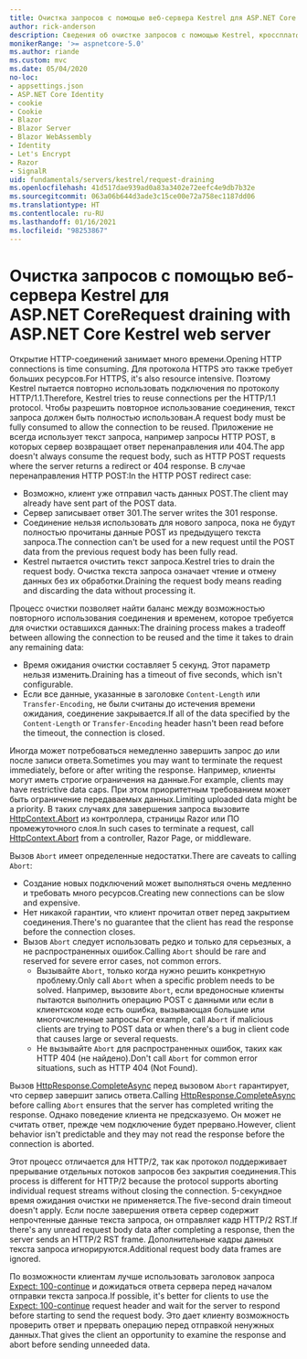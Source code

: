 ```yaml
---
title: Очистка запросов с помощью веб-сервера Kestrel для ASP.NET Core
author: rick-anderson
description: Сведения об очистке запросов с помощью Kestrel, кроссплатформенного веб-сервера для ASP.NET Core.
monikerRange: '>= aspnetcore-5.0'
ms.author: riande
ms.custom: mvc
ms.date: 05/04/2020
no-loc:
- appsettings.json
- ASP.NET Core Identity
- cookie
- Cookie
- Blazor
- Blazor Server
- Blazor WebAssembly
- Identity
- Let's Encrypt
- Razor
- SignalR
uid: fundamentals/servers/kestrel/request-draining
ms.openlocfilehash: 41d517dae939ad0a83a3402e72eefc4e9db7b32e
ms.sourcegitcommit: 063a06b644d3ade3c15ce00e72a758ec1187dd06
ms.translationtype: HT
ms.contentlocale: ru-RU
ms.lasthandoff: 01/16/2021
ms.locfileid: "98253867"
---
```

# <a name="request-draining-with-aspnet-core-kestrel-web-server"></a><span data-ttu-id="34329-103">Очистка запросов с помощью веб-сервера Kestrel для ASP.NET Core</span><span class="sxs-lookup"><span data-stu-id="34329-103">Request draining with ASP.NET Core Kestrel web server</span></span>

<span data-ttu-id="34329-104">Открытие HTTP-соединений занимает много времени.</span><span class="sxs-lookup"><span data-stu-id="34329-104">Opening HTTP connections is time consuming.</span></span> <span data-ttu-id="34329-105">Для протокола HTTPS это также требует больших ресурсов.</span><span class="sxs-lookup"><span data-stu-id="34329-105">For HTTPS, it's also resource intensive.</span></span> <span data-ttu-id="34329-106">Поэтому Kestrel пытается повторно использовать подключения по протоколу HTTP/1.1.</span><span class="sxs-lookup"><span data-stu-id="34329-106">Therefore, Kestrel tries to reuse connections per the HTTP/1.1 protocol.</span></span> <span data-ttu-id="34329-107">Чтобы разрешить повторное использование соединения, текст запроса должен быть полностью использован.</span><span class="sxs-lookup"><span data-stu-id="34329-107">A request body must be fully consumed to allow the connection to be reused.</span></span> <span data-ttu-id="34329-108">Приложение не всегда использует текст запроса, например запросы HTTP POST, в которых сервер возвращает ответ перенаправления или 404.</span><span class="sxs-lookup"><span data-stu-id="34329-108">The app doesn't always consume the request body, such as HTTP POST requests where the server returns a redirect or 404 response.</span></span> <span data-ttu-id="34329-109">В случае перенаправления HTTP POST:</span><span class="sxs-lookup"><span data-stu-id="34329-109">In the HTTP POST redirect case:</span></span>

* <span data-ttu-id="34329-110">Возможно, клиент уже отправил часть данных POST.</span><span class="sxs-lookup"><span data-stu-id="34329-110">The client may already have sent part of the POST data.</span></span>
* <span data-ttu-id="34329-111">Сервер записывает ответ 301.</span><span class="sxs-lookup"><span data-stu-id="34329-111">The server writes the 301 response.</span></span>
* <span data-ttu-id="34329-112">Соединение нельзя использовать для нового запроса, пока не будут полностью прочитаны данные POST из предыдущего текста запроса.</span><span class="sxs-lookup"><span data-stu-id="34329-112">The connection can't be used for a new request until the POST data from the previous request body has been fully read.</span></span>
* <span data-ttu-id="34329-113">Kestrel пытается очистить текст запроса.</span><span class="sxs-lookup"><span data-stu-id="34329-113">Kestrel tries to drain the request body.</span></span> <span data-ttu-id="34329-114">Очистка текста запроса означает чтение и отмену данных без их обработки.</span><span class="sxs-lookup"><span data-stu-id="34329-114">Draining the request body means reading and discarding the data without processing it.</span></span>

<span data-ttu-id="34329-115">Процесс очистки позволяет найти баланс между возможностью повторного использования соединения и временем, которое требуется для очистки оставшихся данных:</span><span class="sxs-lookup"><span data-stu-id="34329-115">The draining process makes a tradeoff between allowing the connection to be reused and the time it takes to drain any remaining data:</span></span>

* <span data-ttu-id="34329-116">Время ожидания очистки составляет 5 секунд. Этот параметр нельзя изменить.</span><span class="sxs-lookup"><span data-stu-id="34329-116">Draining has a timeout of five seconds, which isn't configurable.</span></span>
* <span data-ttu-id="34329-117">Если все данные, указанные в заголовке `Content-Length` или `Transfer-Encoding`, не были считаны до истечения времени ожидания, соединение закрывается.</span><span class="sxs-lookup"><span data-stu-id="34329-117">If all of the data specified by the `Content-Length` or `Transfer-Encoding` header hasn't been read before the timeout, the connection is closed.</span></span>

<span data-ttu-id="34329-118">Иногда может потребоваться немедленно завершить запрос до или после записи ответа.</span><span class="sxs-lookup"><span data-stu-id="34329-118">Sometimes you may want to terminate the request immediately, before or after writing the response.</span></span> <span data-ttu-id="34329-119">Например, клиенты могут иметь строгие ограничения на данные.</span><span class="sxs-lookup"><span data-stu-id="34329-119">For example, clients may have restrictive data caps.</span></span> <span data-ttu-id="34329-120">При этом приоритетным требованием может быть ограничение передаваемых данных.</span><span class="sxs-lookup"><span data-stu-id="34329-120">Limiting uploaded data might be a priority.</span></span> <span data-ttu-id="34329-121">В таких случаях для завершения запроса вызовите [HttpContext.Abort](xref:Microsoft.AspNetCore.Http.HttpContext.Abort%2A) из контроллера, страницы Razor или ПО промежуточного слоя.</span><span class="sxs-lookup"><span data-stu-id="34329-121">In such cases to terminate a request, call [HttpContext.Abort](xref:Microsoft.AspNetCore.Http.HttpContext.Abort%2A) from a controller, Razor Page, or middleware.</span></span>

<span data-ttu-id="34329-122">Вызов `Abort` имеет определенные недостатки.</span><span class="sxs-lookup"><span data-stu-id="34329-122">There are caveats to calling `Abort`:</span></span>

* <span data-ttu-id="34329-123">Создание новых подключений может выполняться очень медленно и требовать много ресурсов.</span><span class="sxs-lookup"><span data-stu-id="34329-123">Creating new connections can be slow and expensive.</span></span>
* <span data-ttu-id="34329-124">Нет никакой гарантии, что клиент прочитал ответ перед закрытием соединения.</span><span class="sxs-lookup"><span data-stu-id="34329-124">There's no guarantee that the client has read the response before the connection closes.</span></span>
* <span data-ttu-id="34329-125">Вызов `Abort` следует использовать редко и только для серьезных, а не распространенных ошибок.</span><span class="sxs-lookup"><span data-stu-id="34329-125">Calling `Abort` should be rare and reserved for severe error cases, not common errors.</span></span>
  * <span data-ttu-id="34329-126">Вызывайте `Abort`, только когда нужно решить конкретную проблему.</span><span class="sxs-lookup"><span data-stu-id="34329-126">Only call `Abort` when a specific problem needs to be solved.</span></span> <span data-ttu-id="34329-127">Например, вызовите `Abort`, если вредоносные клиенты пытаются выполнить операцию POST с данными или если в клиентском коде есть ошибка, вызывающая большие или многочисленные запросы.</span><span class="sxs-lookup"><span data-stu-id="34329-127">For example, call `Abort` if malicious clients are trying to POST data or when there's a bug in client code that causes large or several requests.</span></span>
  * <span data-ttu-id="34329-128">Не вызывайте `Abort` для распространенных ошибок, таких как HTTP 404 (не найдено).</span><span class="sxs-lookup"><span data-stu-id="34329-128">Don't call `Abort` for common error situations, such as HTTP 404 (Not Found).</span></span>

<span data-ttu-id="34329-129">Вызов [HttpResponse.CompleteAsync](xref:Microsoft.AspNetCore.Http.HttpResponse.CompleteAsync%2A) перед вызовом `Abort` гарантирует, что сервер завершит запись ответа.</span><span class="sxs-lookup"><span data-stu-id="34329-129">Calling [HttpResponse.CompleteAsync](xref:Microsoft.AspNetCore.Http.HttpResponse.CompleteAsync%2A) before calling `Abort` ensures that the server has completed writing the response.</span></span> <span data-ttu-id="34329-130">Однако поведение клиента не предсказуемо. Он может не считать ответ, прежде чем подключение будет прервано.</span><span class="sxs-lookup"><span data-stu-id="34329-130">However, client behavior isn't predictable and they may not read the response before the connection is aborted.</span></span>

<span data-ttu-id="34329-131">Этот процесс отличается для HTTP/2, так как протокол поддерживает прерывание отдельных потоков запросов без закрытия соединения.</span><span class="sxs-lookup"><span data-stu-id="34329-131">This process is different for HTTP/2 because the protocol supports aborting individual request streams without closing the connection.</span></span> <span data-ttu-id="34329-132">5-секундное время ожидания очистки не применяется.</span><span class="sxs-lookup"><span data-stu-id="34329-132">The five-second drain timeout doesn't apply.</span></span> <span data-ttu-id="34329-133">Если после завершения ответа сервер содержит непрочтенные данные текста запроса, он отправляет кадр HTTP/2 RST.</span><span class="sxs-lookup"><span data-stu-id="34329-133">If there's any unread request body data after completing a response, then the server sends an HTTP/2 RST frame.</span></span> <span data-ttu-id="34329-134">Дополнительные кадры данных текста запроса игнорируются.</span><span class="sxs-lookup"><span data-stu-id="34329-134">Additional request body data frames are ignored.</span></span>

<span data-ttu-id="34329-135">По возможности клиентам лучше использовать заголовок запроса [Expect: 100-continue](https://developer.mozilla.org/docs/Web/HTTP/Status/100) и дожидаться ответа сервера перед началом отправки текста запроса.</span><span class="sxs-lookup"><span data-stu-id="34329-135">If possible, it's better for clients to use the [Expect: 100-continue](https://developer.mozilla.org/docs/Web/HTTP/Status/100) request header and wait for the server to respond before starting to send the request body.</span></span> <span data-ttu-id="34329-136">Это дает клиенту возможность проверить ответ и прервать операцию перед отправкой ненужных данных.</span><span class="sxs-lookup"><span data-stu-id="34329-136">That gives the client an opportunity to examine the response and abort before sending unneeded data.</span></span>
